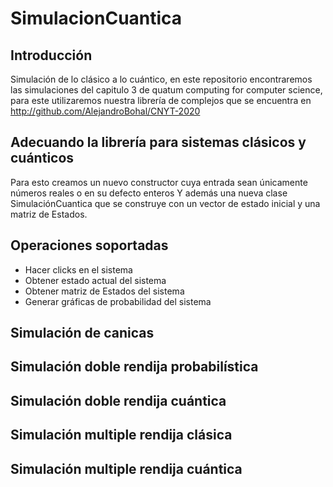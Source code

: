 # SimulacionCuantica

## Introducción

Simulación de lo clásico a lo cuántico, en este repositorio encontraremos las simulaciones del capitulo 3 de quatum computing for computer science, para este utilizaremos nuestra librería de complejos que se encuentra en http://github.com/AlejandroBohal/CNYT-2020

## Adecuando la librería para sistemas clásicos y cuánticos

Para esto creamos un nuevo constructor cuya entrada sean únicamente números reales o en su defecto enteros
Y además una nueva clase SimulaciónCuantica que se construye con un vector de estado inicial y una matriz de Estados.

## Operaciones soportadas

  - Hacer clicks en el sistema
  - Obtener estado actual del sistema
  - Obtener matriz de Estados del sistema
  - Generar gráficas de probabilidad del sistema

## Simulación de canicas

## Simulación doble rendija probabilística

## Simulación doble rendija cuántica

## Simulación multiple rendija clásica

## Simulación multiple rendija cuántica


